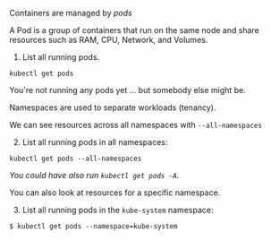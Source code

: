 Containers are managed by *pods*

A Pod is a group of containers that run on the same node and share resources such as RAM, CPU, Network, and Volumes.

1. List all running pods.

```execute
kubectl get pods
```

You're not running any pods yet ... but somebody else might be.

Namespaces are used to separate workloads (tenancy).

We can see resources across all namespaces with `--all-namespaces`

2. List all running pods in all namespaces:


```execute
kubectl get pods --all-namespaces
```

*You could have also run `kubectl get pods -A`.*

You can also look at resources for a specific namespace.

3. List all running pods in the `kube-system` namespace:

```execute
$ kubectl get pods --namespace=kube-system
```